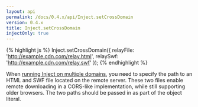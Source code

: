 ```yaml
---
layout: api
permalink: /docs/0.4.x/api/Inject.setCrossDomain
version: 0.4.x
title: Inject.setCrossDomain
injectOnly: true
---
```


{% highlight js %}
Inject.setCrossDomain({
  relayFile: 'http://example.cdn.com/relay.html',
  relaySwf:  'http://example.cdn.com/relay.swf'
});
{% endhighlight %}

When [running Inject on multiple domains](/docs/0.4.x/howto/cross_domain), you need to specify the path to an HTML and SWF file located on the remote server. These two files enable remote downloading in a CORS-like implementation, while still supporting older browsers. The two paths should be passed in as part of the object literal.